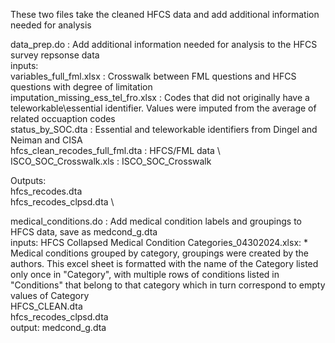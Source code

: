 
These two files take the cleaned HFCS data and add additional information needed for analysis

data_prep.do : Add additional information needed for analysis to the HFCS survey repsonse data \
inputs: \
variables_full_fml.xlsx : Crosswalk between FML questions and HFCS questions with degree of limitation \
imputation_missing_ess_tel_fro.xlsx  : Codes that did not originally have a teleworkable\essential identifier. Values were imputed from the average of related occuaption codes \
status_by_SOC.dta : Essential and teleworkable identifiers from Dingel and Neiman and CISA \
hfcs_clean_recodes_full_fml.dta : HFCS/FML data \ 
ISCO_SOC_Crosswalk.xls : ISCO_SOC_Crosswalk 

Outputs: \
hfcs_recodes.dta \
hfcs_recodes_clpsd.dta \

medical_conditions.do : Add medical condition labels and groupings to HFCS data, save as medcond_g.dta \
inputs: 
HFCS Collapsed Medical Condition Categories_04302024.xlsx: * Medical conditions grouped by category, groupings were created by the authors. This excel sheet is formatted with the name of the Category listed only once in "Category", with multiple rows of conditions listed in "Conditions" that belong to that category which in turn correspond to empty values of Category \
HFCS_CLEAN.dta \
hfcs_recodes_clpsd.dta \
output: medcond_g.dta
